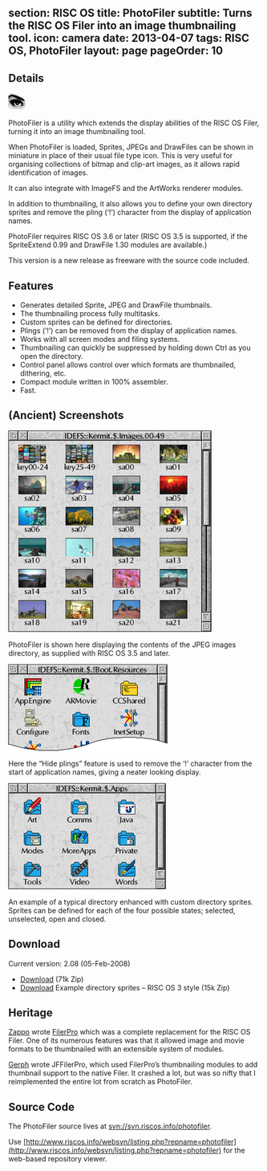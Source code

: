 section: RISC OS
title: PhotoFiler
subtitle: Turns the RISC OS Filer into an image thumbnailing tool.
icon: camera
date: 2013-04-07
tags: RISC OS, PhotoFiler
layout: page
pageOrder: 10
----

## Details

<div class="icon">
    <img src="img/photofiler.png">
</div>

PhotoFiler is a utility which extends the display abilities of the RISC OS Filer, turning it into an image thumbnailing tool.

When PhotoFiler is loaded, Sprites, JPEGs and DrawFiles can be shown in miniature in place of their usual file type icon. This is very useful for organising collections of bitmap and clip-art images, as it allows rapid identification of images.

It can also integrate with ImageFS and the ArtWorks renderer modules.

In addition to thumbnailing, it also allows you to define your own directory sprites and remove the pling (‘!’) character from the display of application names.

PhotoFiler requires RISC OS 3.6 or later (RISC OS 3.5 is supported, if the SpriteExtend 0.99 and DrawFile 1.30 modules are available.)

This version is a new release as freeware with the source code included.

## Features

* Generates detailed Sprite, JPEG and DrawFile thumbnails.
* The thumbnailing process fully multitasks.
* Custom sprites can be defined for directories.
* Plings (‘!’) can be removed from the display of application names.
* Works with all screen modes and filing systems.
* Thumbnailing can quickly be suppressed by holding down Ctrl as you open the directory.
* Control panel allows control over which formats are thumbnailed, dithering, etc.
* Compact module written in 100% assembler.
* Fast.

## (Ancient) Screenshots

![Screenshot.](../software/photofilersnap0.png)

PhotoFiler is shown here displaying the contents of the JPEG images directory, as supplied with RISC OS 3.5 and later.

![Screenshot.](../software/photofilersnap1.png)

Here the “Hide plings” feature is used to remove the ‘!’ character from the start of application names, giving a neater looking display.

![Screenshot.](../software/photofilersnap2.png)

An example of a typical directory enhanced with custom directory sprites. Sprites can be defined for each of the four possible states; selected, unselected, open and closed.

## Download

Current version: 2.08 (05-Feb-2008)

* [Download](../software/photofiler208.zip) (71k Zip)
* [Download](../software/photospr.zip) Example directory sprites – RISC OS 3 style (15k Zip)

## Heritage

[Zappo](http://armware.dk/) wrote [FilerPro](http://www.armpit.dk/files/filerpro/) which was a complete replacement for the RISC OS Filer. One of its numerous features was that it allowed image and movie formats to be thumbnailed with an extensible system of modules.

[Gerph](http://www.gerph.org/) wrote JFFilerPro, which used FilerPro’s thumbnailing modules to add thumbnail support to the native Filer. It crashed a lot, but was so nifty that I reimplemented the entire lot from scratch as PhotoFiler.

## Source Code

The PhotoFiler source lives at [svn://svn.riscos.info/photofiler](svn://svn.riscos.info/photofiler).

Use [http://www.riscos.info/websvn/listing.php?repname=photofiler](http://www.riscos.info/websvn/listing.php?repname=photofiler) for the web-based repository viewer.
